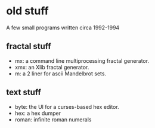 # old stuff

A few small programs written circa 1992-1994

## fractal stuff

- mx: a command line multiprocessing fractal generator.
- xmx: an Xlib fractal generator.
- m: a 2 liner for ascii Mandelbrot sets.

## text stuff

- byte: the UI for a curses-based hex editor.
- hex: a hex dumper
- roman: infinite roman numerals
